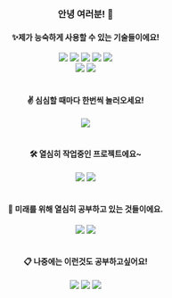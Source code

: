 <div align="center">
  
### 안녕 여러분! 👋

#### ✨제가 능숙하게 사용할 수 있는 기술들이에요!
<img src="https://img.shields.io/badge/html5-eb5c24?plastic&logo=html5&logoColor=white">
<img src="https://img.shields.io/badge/css3-2386c7?plastic&logo=css3&logoColor=white">
<img src="https://img.shields.io/badge/Scss-ff69b4?plastic&logo=sass&logoColor=white">
<img src="https://img.shields.io/badge/jquery-0169af?plastic&logo=jquery&logoColor=white">
<img src="https://img.shields.io/badge/Photoshop-2da9ff?plastic&logo=adobe-photoshop&logoColor=white">
<br>
<img src="https://img.shields.io/badge/Git-f34e28?plastic&logo=git&logoColor=white">
<img src="https://img.shields.io/badge/Adobe%20XD-ff26be?plastic&logo=adobe-xd&logoColor=white">
<br>
<br>
  
#### ✌ 심심할 때마다 한번씩 놀러오세요! <br>
<img src="https://img.shields.io/badge/Velog-20c393?plastic&logo=vimeo&logoColor=white&link=https://velog.io/@sky">
<br>
<br>

#### 🛠 열심히 작업중인 프로젝트에요~
<img src="https://img.shields.io/badge/component%20css-33ADDF?plastic&logoColor=white">
<img src="https://img.shields.io/badge/NG%20TISSOT-3455c0?plastic&logoColor=white&link=http://ngtissot.kr/">
<br>
<br>
  
#### 📝 미래를 위해 열심히 공부하고 있는 것들이에요.
<img src="https://img.shields.io/badge/Javascript-e6e600?plastic&logo=Javascript&logoColor=white">
<img src="https://img.shields.io/badge/React-4ad5ff?plastic&logo=React&logoColor=white">
<br>
<br>
  
#### 📋 나중에는 이런것도 공부하고싶어요!
<img src="https://img.shields.io/badge/Typescript-0074c2?plastic&logo=Typescript&logoColor=white">
<img src="https://img.shields.io/badge/Vue-00bb7f?plastic&logo=vue.js&logoColor=white">
<img src="https://img.shields.io/badge/Node.js-8bc500?plastic&logo=Node.js&logoColor=white">
